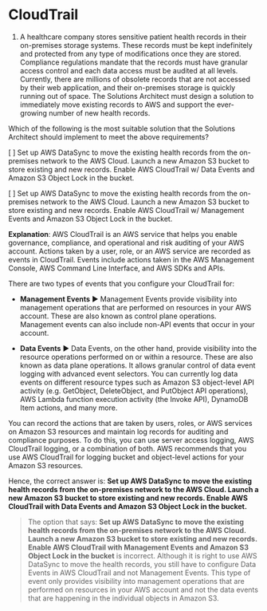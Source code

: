 # CloudTrail

1. A healthcare company stores sensitive patient health records in their on-premises storage systems. These records must be kept indefinitely and protected from any type of modifications once they are stored. Compliance regulations mandate that the records must have granular access control and each data access must be audited at all levels. Currently, there are millions of obsolete records that are not accessed by their web application, and their on-premises storage is quickly running out of space. The Solutions Architect must design a solution to immediately move existing records to AWS and support the ever-growing number of new health records.

Which of the following is the most suitable solution that the Solutions Architect should implement to meet the above requirements?

[ ] Set up AWS DataSync to move the existing health records from the on-premises network to the AWS Cloud. Launch a new Amazon S3 bucket to store existing and new records. Enable AWS CloudTrail w/ Data Events and Amazon S3 Object Lock in the bucket.

[ ] Set up AWS DataSync to move the existing health records from the on-premises network to the AWS Cloud. Launch a new Amazon S3 bucket to store existing and new records. Enable AWS CloudTrail w/ Management Events and Amazon S3 Object Lock in the bucket.

**Explanation**: AWS CloudTrail is an AWS service that helps you enable governance, compliance, and operational and risk auditing of your AWS account. Actions taken by a user, role, or an AWS service are recorded as events in CloudTrail. Events include actions taken in the AWS Management Console, AWS Command Line Interface, and AWS SDKs and APIs.

There are two types of events that you configure your CloudTrail for:

* **Management Events** ▶︎ Management Events provide visibility into management operations that are performed on resources in your AWS account. These are also known as control plane operations. Management events can also include non-API events that occur in your account.

* **Data Events** ▶︎ Data Events, on the other hand, provide visibility into the resource operations performed on or within a resource. These are also known as data plane operations. It allows granular control of data event logging with advanced event selectors. You can currently log data events on different resource types such as Amazon S3 object-level API activity (e.g. GetObject, DeleteObject, and PutObject API operations), AWS Lambda function execution activity (the Invoke API), DynamoDB Item actions, and many more.

You can record the actions that are taken by users, roles, or AWS services on Amazon S3 resources and maintain log records for auditing and compliance purposes. To do this, you can use server access logging, AWS CloudTrail logging, or a combination of both. AWS recommends that you use AWS CloudTrail for logging bucket and object-level actions for your Amazon S3 resources.

Hence, the correct answer is: **Set up AWS DataSync to move the existing health records from the on-premises network to the AWS Cloud. Launch a new Amazon S3 bucket to store existing and new records. Enable AWS CloudTrail with Data Events and Amazon S3 Object Lock in the bucket.**

> The option that says: **Set up AWS DataSync to move the existing health records from the on-premises network to the AWS Cloud. Launch a new Amazon S3 bucket to store existing and new records. Enable AWS CloudTrail with Management Events and Amazon S3 Object Lock in the bucket** is incorrect. Although it is right to use AWS DataSync to move the health records, you still have to configure Data Events in AWS CloudTrail and not Management Events. This type of event only provides visibility into management operations that are performed on resources in your AWS account and not the data events that are happening in the individual objects in Amazon S3.

<br />
